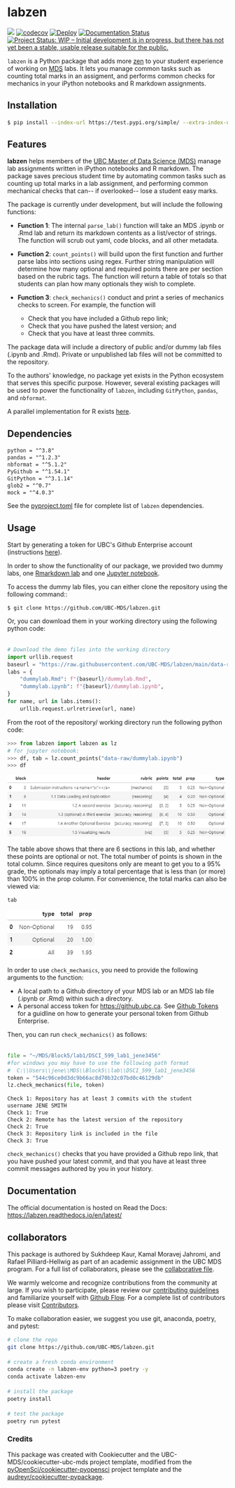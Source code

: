 # labzen 

![](https://github.com/UBC-MDS/labzen/workflows/build/badge.svg) 
[![codecov](https://codecov.io/gh/UBC-MDS/labzen/branch/main/graph/badge.svg)](https://codecov.io/gh/UBC-MDS/labzen) 
[![Deploy](https://github.com/UBC-MDS/labzen/actions/workflows/deploy.yml/badge.svg)](https://github.com/UBC-MDS/labzen/actions/workflows/deploy.yml) 
[![Documentation Status](https://readthedocs.org/projects/labzen/badge/?version=latest)](https://labzen.readthedocs.io/en/latest/?badge=latest)
[![Project Status: WIP – Initial development is in progress, but there has not yet been a stable, usable release suitable for the public.](https://www.repostatus.org/badges/latest/wip.svg)](https://www.repostatus.org/#wip)


`labzen` is a Python package that adds more [zen](https://en.wikipedia.org/wiki/Zen) to your student experience of working on [MDS](https://masterdatascience.ubc.ca/) labs. It lets you manage common tasks such as counting total marks in an assigment, and performs common checks for mechanics in your iPython notebooks and R markdown assignments.

## Installation

```bash
$ pip install --index-url https://test.pypi.org/simple/ --extra-index-url https://pypi.org/simple labzen
```

## Features

**labzen** helps members of the [UBC Master of Data Science (MDS)](https://masterdatascience.ubc.ca/) manage lab assignments written in iPython notebooks and R markdown. The package saves precious student time by automating common tasks such as counting up total marks in a lab assignment, and performing common mechanical checks that can-- if overlooked-- lose a student easy marks.

The package is currently under development, but will include the following functions:

- **Function 1**: The internal `parse_lab()` function will take an MDS .ipynb or .Rmd lab and return its markdown contents as a list/vector of strings. The function will scrub out yaml, code blocks, and all other metadata.

- **Function 2**: `count_points()` will build upon the first function and further parse labs into sections using regex. Further string manipulation will determine how many optional and required points there are per section based on the rubric tags. The function will return a table of totals so that students can plan how many optionals they wish to complete.

- **Function 3**: `check_mechanics()` conduct and print a series of mechanics checks to screen. For example, the function will
    - Check that you have included a Github repo link;
	- Check that you have pushed the latest version; and
	- Check that you have at least three commits.

The package data will include a directory of public and/or dummy lab files (.ipynb and .Rmd). Private or unpublished lab files will not be committed to the repository.

To the authors' knowledge, no package yet exists in the Python ecosystem that serves this specific purpose. However, several existing packages will be used to power the functionality of `labzen`, including `GitPython`, `pandas`, and `nbformat`. 

A parallel implementation for R exists [here](https://github.com/UBC-MDS/labzenr).

## Dependencies
```
python = "^3.8"
pandas = "^1.2.3"
nbformat = "^5.1.2"
PyGithub = "^1.54.1"
GitPython = "^3.1.14"
glob2 = "^0.7"
mock = "^4.0.3"
```
See the [pyproject.toml](pyproject.toml) file for complete list of `labzen` dependencies.
## Usage

Start by generating a token for UBC's Github Enterprise account (instructions [here](https://labzen.readthedocs.io/en/latest/token.html)).

In order to show the functionality of our package, we provided two dummy labs, one [Rmarkdown lab](https://github.com/UBC-MDS/labzen/blob/main/data-raw/dummylab.Rmd) and one [Jupyter notebook](https://github.com/UBC-MDS/labzen/blob/main/data-raw/dummylab.ipynb).

To access the dummy lab files, you can either clone the repository using the following command::

```
$ git clone https://github.com/UBC-MDS/labzen.git
```

Or, you can download them in your working directory using the following python code:

``` python

# Download the demo files into the working directory
import urllib.request
baseurl = "https://raw.githubusercontent.com/UBC-MDS/labzen/main/data-raw"
labs = {
    "dummylab.Rmd": f"{baseurl}/dummylab.Rmd",
    "dummylab.ipynb": f"{baseurl}/dummylab.ipynb",
}
for name, url in labs.items():
	urllib.request.urlretrieve(url, name)
```

From the root of the repository/ working directory run the following python code:

```python
>>> from labzen import labzen as lz
# for jupyter notebook:
>>> df, tab = lz.count_points("data-raw/dummylab.ipynb")
>>> df
```

![](docs/img/extract_points.jpg)


The table above shows that there are 6 sections in this lab, and whether these points are optional or not. The total number of points is shown in the total column. Since requires quesitons only are meant to get you to a 95% grade, the optionals may imply a total percentage that is less than (or more) than 100% in the prop column. For convenience, the total marks can also be viewed via:

```python
tab
```
![](docs/img/total_points.jpg)


In order to use `check_mechanics`, you need to provide the following arguments to the function: 

- A local path to a Github directory of your MDS lab or an MDS lab file (.ipynb or .Rmd) within such a directory.
- A personal access token for https://github.ubc.ca. See [Github Tokens](https://labzen.readthedocs.io/en/latest/token.html) for a guidline on how to generate your personal token from Github Enterprise.

Then, you can run ``check_mechanics()`` as follows:

``` python

file = "~/MDS/Block5/lab1/DSCI_599_lab1_jene3456"
#for windows you may have to use the following path format
#  C:\\Users\\jene\\MDS\\Block5\\lab\\DSCI_599_lab1_jene3456
token = "544c96ce0d3dc9b66ac8d70b32c07bd0c46129db"
lz.check_mechanics(file, token)
```

```
Check 1: Repository has at least 3 commits with the student
username JENE SMITH
Check 1: True
Check 2: Remote has the latest version of the repository
Check 2: True
Check 3: Repository link is included in the file
Check 3: True
```

`check_mechanics()` checks that you have provided a Github repo link, that you have pushed your latest commit, and that you have at least three commit messages authored by you in your history.
## Documentation

The official documentation is hosted on Read the Docs: https://labzen.readthedocs.io/en/latest/

## collaborators

This package is authored by Sukhdeep Kaur, Kamal Moravej Jahromi, and Rafael Pilliard-Hellwig as part of an academic assignment in the UBC MDS program. For a full list of collaborators, please see the [collaborative file](https://github.com/UBC-MDS/labzen/graphs/contributors). 

We warmly welcome and recognize contributions from the community at large. If you wish to participate, please review our [contributing guidelines](CONTRIBUTING.rst) and familiarize yourself with [Github Flow](https://blog.programster.org/git-workflows). For a complete list of contributors please visit [Contributors](Contributors.md).

To make collaboration easier, we suggest you use git, anaconda, poetry, and pytest:

```bash
# clone the repo
git clone https://github.com/UBC-MDS/labzen.git

# create a fresh conda environment
conda create -n labzen-env python=3 poetry -y
conda activate labzen-env

# install the package
poetry install

# test the package
poetry run pytest
```

### Credits

This package was created with Cookiecutter and the UBC-MDS/cookiecutter-ubc-mds project template, modified from the [pyOpenSci/cookiecutter-pyopensci](https://github.com/pyOpenSci/cookiecutter-pyopensci) project template and the [audreyr/cookiecutter-pypackage](https://github.com/audreyr/cookiecutter-pypackage).
